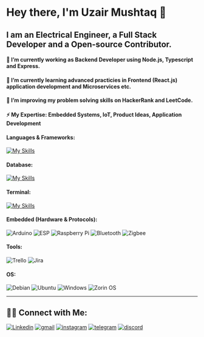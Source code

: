 # Hey there, I'm Uzair Mushtaq 👋
## I am an Electrical Engineer, a Full Stack Developer and a Open-source Contributor.
#### 🔭 I’m currently working as Backend Developer using Node.js, Typescript and Express.
#### 🌱 I’m currently learning advanced practicies in Frontend (React.js) application development and Microservices etc.
#### 👯 I’m improving my problem solving skills on HackerRank and LeetCode.
#### ⚡ My Expertise: Embedded Systems, IoT, Product Ideas, Application Development


#### Languages & Frameworks:
[![My Skills](https://skillicons.dev/icons?i=c,cpp,js,python,typescript,nodejs,express,react,html,css,materialui&theme=light)](https://skillicons.dev)


<!-- #### Languages & Frameworks:
<div align="left" dir="auto">
<img alt='C' src="https://img.shields.io/badge/C-00599C?style=for-the-badge&logo=c&logoColor=white"/>
<img alt='C++' src="https://img.shields.io/badge/C%2B%2B-00599C?style=for-the-badge&logo=c%2B%2B&logoColor=white"/>
<img alt='Javascript' src="https://img.shields.io/badge/JavaScript-F7DF1E.svg?style=for-the-badge&logo=JavaScript&logoColor=black"/>
<img alt='Python' src="https://img.shields.io/badge/Python-3776AB.svg?style=for-the-badge&logo=Python&logoColor=white"/>
<img alt='Typescript' src="https://img.shields.io/badge/TypeScript-3178C6.svg?style=for-the-badge&logo=TypeScript&logoColor=white"/>
<img alt='Node.js' src="https://img.shields.io/badge/Node.js-339933.svg?style=for-the-badge&logo=nodedotjs&logoColor=white"/>
<img alt='Express.js' src="https://img.shields.io/badge/Express-000000.svg?style=for-the-badge&logo=Express&logoColor=white"/>
<img alt='React.js' src="https://img.shields.io/badge/React-61DAFB.svg?style=for-the-badge&logo=React&logoColor=black"/>
<img alt='Material UI' src="https://img.shields.io/badge/Material%20UI-007FFF?style=for-the-badge&logo=mui&logoColor=white"/>
</div>  -->

#### Database:
[![My Skills](https://skillicons.dev/icons?i=mysql,postgres,firebase,mongodb&theme=light)](https://skillicons.dev)
<!-- #### Database:
<div align="left" dir="auto">
<img alt='My SQL' src="https://img.shields.io/badge/MySQL-4479A1.svg?style=for-the-badge&logo=MySQL&logoColor=white"/>
<img alt='Postgre SQL' src="https://img.shields.io/badge/PostgreSQL-4169E1.svg?style=for-the-badge&logo=PostgreSQL&logoColor=white"/>
<img alt='Firebase' src="https://img.shields.io/badge/Firebase-FFCA28.svg?style=for-the-badge&logo=Firebase&logoColor=black"/>
<img alt='MongoDB' src="https://img.shields.io/badge/MongoDB-4EA94B?style=for-the-badge&logo=mongodb&logoColor=white"/>
</div>  -->

#### Terminal:
[![My Skills](https://skillicons.dev/icons?i=git,bash&theme=light)](https://skillicons.dev)
<!-- #### Terminal:
<div align="left" dir="auto">
<img alt='Git' src="https://img.shields.io/badge/GIT-E44C30?style=for-the-badge&logo=git&logoColor=white"/>
<img alt='bash' src="https://img.shields.io/badge/GNU%20Bash-4EAA25?style=for-the-badge&logo=GNU%20Bash&logoColor=white"/>
</div>   -->

#### Embedded (Hardware & Protocols):
<div align="left" dir="auto">
<img alt='Arduino' src="https://img.shields.io/badge/Arduino-00979D?style=for-the-badge&logo=Arduino&logoColor=white"/>
<img alt='ESP' src="https://img.shields.io/badge/espressif-E7352C?style=for-the-badge&logo=espressif&logoColor=white"/>
<img alt='Raspberry Pi' src="https://img.shields.io/badge/Raspberry%20Pi-A22846?style=for-the-badge&logo=Raspberry%20Pi&logoColor=white"/>
<img alt='Bluetooth' src="https://img.shields.io/badge/Bluetooth-0082FC.svg?style=for-the-badge&logo=Bluetooth&logoColor=white"/>
<img alt='Zigbee' src="https://img.shields.io/badge/zigbee-%23EB0443.svg?style=for-the-badge&logo=zigbee&logoColor=white"/>
</div>  

#### Tools:
<div align="left" dir="auto">
<img alt='Trello' src="https://img.shields.io/badge/Trello-%23026AA7.svg?style=for-the-badge&logo=Trello&logoColor=white"/>
<img alt='Jira' src="https://img.shields.io/badge/jira-%230A0FFF.svg?style=for-the-badge&logo=jira&logoColor=white"/>
</div>  


#### OS:
<div align="left" dir="auto"> 
<img alt='Debian' src="https://img.shields.io/badge/Debian-A81D33?style=for-the-badge&logo=debian&logoColor=white"/>
<img alt='Ubuntu' src="https://img.shields.io/badge/Ubuntu-E95420.svg?style=for-the-badge&logo=Ubuntu&logoColor=white"/>
<img alt='Windows' src="https://img.shields.io/badge/Windows-0078D6?style=for-the-badge&logo=windows&logoColor=white"/>
<img alt='Zorin OS' src="https://img.shields.io/badge/Zorin%20OS-0CC1F3?style=for-the-badge&logo=zorin&logoColor=white"/>
</div>  
<hr>

## 🤝🏻  Connect with Me: 

<p align="left" dir="auto">
    <a href='https://www.linkedin.com/in/uzairmushtaq33/' target="_blank"><img alt='Linkedin' src='https://img.shields.io/badge/Uzair_Mushtaq-100000?style=flat&logo=Linkedin&logoColor=white&labelColor=2967B0&color=2967B0'/></a>
    <a href='mailto:uzairmushtaq33@gmail.com' target="_blank"><img alt='gmail' src='https://img.shields.io/badge/uzairmushtaq33@gmail.com-100000?style=flat&logo=gmail&logoColor=white&labelColor=F41919&color=F41919'/></a>
<a href='https://www.instagram.com/uzairmushtaq33/' target="_blank"><img alt='instagram' src='https://img.shields.io/badge/@uzairmushtaq33-100000?style=flat&logo=instagram&logoColor=FFFFFF&labelColor=D9225B&color=D9225B'/></a>
<a href='engr_uzair' target="_blank"><img alt='telegram' src='https://img.shields.io/badge/engr_uzair-100000?style=flat&logo=telegram&logoColor=FFFFFF&labelColor=00AEFF&color=00AEFF'/></a>
<a href='engr_uzair' target="_blank"><img alt='discord' src='https://img.shields.io/badge/engr_uzair-100000?style=flat&logo=discord&logoColor=FFFFFF&labelColor=5562EA&color=5562EA'/></a>
</p>

<!-- ![Uzair's GitHub stats](https://github-readme-stats.vercel.app/api/top-langs/?username=MUzair030&layout=compact) -->
<!-- ![Uzair's GitHub stats](https://github-readme-stats.vercel.app/api?username=MUzair030&show_icons=true&theme=radical) -->





<!--
**MUzair030/MUzair030** is a ✨ _special_ ✨ repository because its `README.md` (this file) appears on your GitHub profile.
   

- 🔭 I’m currently working on ...
- 🌱 I’m currently learning ...
- 👯 I’m looking to collaborate on ...
- 🤔 I’m looking for help with ...
- 💬 Ask me about ...
- 📫 How to reach me: ...
- 😄 Pronouns: ...
- ⚡ Fun fact: ...

readymade bagdes:
https://home.aveek.io/GitHub-Profile-Badges/
https://github.com/tandpfun/skill-icons

badge maker online
https://kapasia-dev-ed.my.site.com/Badges4Me/s/
https://michaelcurrin.github.io/badge-generator/#/generic
-->



